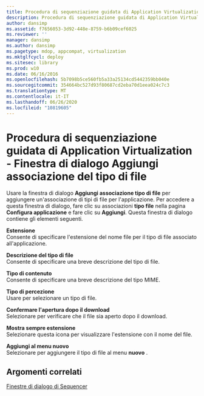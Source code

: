```yaml
---
title: Procedura di sequenziazione guidata di Application Virtualization - Finestra di dialogo Aggiungi associazione del tipo di file
description: Procedura di sequenziazione guidata di Application Virtualization - Finestra di dialogo Aggiungi associazione del tipo di file
author: dansimp
ms.assetid: f7656053-3d92-448e-8759-b6b09cef6025
ms.reviewer: ''
manager: dansimp
ms.author: dansimp
ms.pagetype: mdop, appcompat, virtualization
ms.mktglfcycl: deploy
ms.sitesec: library
ms.prod: w10
ms.date: 06/16/2016
ms.openlocfilehash: 5b7098b5ce560fb5a33a25134cd5442359bb040e
ms.sourcegitcommit: 354664bc527d93f80687cd2eba70d1eea024c7c3
ms.translationtype: MT
ms.contentlocale: it-IT
ms.lasthandoff: 06/26/2020
ms.locfileid: "10819605"
---
```

# Procedura di sequenziazione guidata di Application Virtualization - Finestra di dialogo Aggiungi associazione del tipo di file


Usare la finestra di dialogo **Aggiungi associazione tipo di file** per aggiungere un'associazione di tipi di file per l'applicazione. Per accedere a questa finestra di dialogo, fare clic su associazioni **tipo file** nella pagina **Configura applicazione** e fare clic su **Aggiungi**. Questa finestra di dialogo contiene gli elementi seguenti.

<a href="" id="extension"></a>**Estensione**  
Consente di specificare l'estensione del nome file per il tipo di file associato all'applicazione.

<a href="" id="file-type-description"></a>**Descrizione del tipo di file**  
Consente di specificare una breve descrizione del tipo di file.

<a href="" id="content-type"></a>**Tipo di contenuto**  
Consente di specificare una breve descrizione del tipo MIME.

<a href="" id="perceived-type"></a>**Tipo di percezione**  
Usare per selezionare un tipo di file.

<a href="" id="confirm-open-after-download"></a>**Confermare l'apertura dopo il download**  
Selezionare per verificare che il file sia aperto dopo il download.

<a href="" id="always-show-extension"></a>**Mostra sempre estensione**  
Selezionare questa icona per visualizzare l'estensione con il nome del file.

<a href="" id="add-to-new-menu"></a>**Aggiungi al menu nuovo**  
Selezionare per aggiungere il tipo di file al menu **nuovo** .

## Argomenti correlati


[Finestre di dialogo di Sequencer](sequencer-dialog-boxes.md)

 

 





